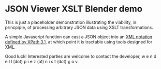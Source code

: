 # JSON Viewer XSLT Blender demo

This is just a placeholder demonstration illustrating the viability, in princpiple, of processing arbitrary JSON data using XSLT transformations.

A simple Javascript function can cast a JSON object into an [XML notation defined by XPath 3.1](https://www.w3.org/TR/xpath-functions-31/#json-to-xml-mapping), at which point it is tractable using tools designed for XML.

Good luck! Interested parties are welcome to contact the developer, w e n d e l l (dot) p i e z (at) n i s t (dot) g o v.
